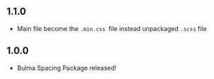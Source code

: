 ## 1.1.0
- Main file become the `.min.css `file instead unpackaged `.scss` file

## 1.0.0
- Bulma Spacing Package released!